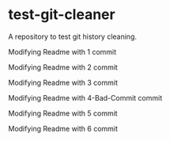 # test-git-cleaner
A repository to test git history cleaning. 

Modifying Readme with 1 commit

Modifying Readme with 2 commit

Modifying Readme with 3 commit

Modifying Readme with 4-Bad-Commit commit

Modifying Readme with 5 commit

Modifying Readme with 6 commit
